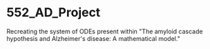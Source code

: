# 552_AD_Project
Recreating the system of ODEs present within "The amyloid cascade hypothesis and Alzheimer's disease: A mathematical model."
